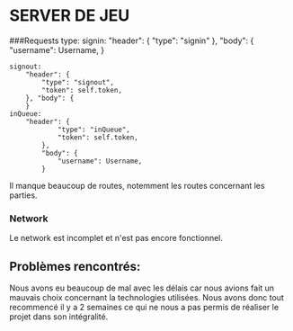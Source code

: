 # SERVER DE JEU

###Requests type:
    signin:
        "header": {
            "type": "signin"
        }, "body": {
            "username": Username,
        }

    signout:
        "header": {
            "type": "signout",
            "token": self.token,
        }, "body": {
        }
    inQueue: 
        "header": {
                "type": "inQueue",
                "token": self.token,
            },
            "body": {
                "username": Username,
            }
Il manque beaucoup de routes, notemment les routes concernant
les parties.

### Network
 Le network est incomplet et n'est pas encore fonctionnel.
    

## Problèmes rencontrés:
Nous avons eu beaucoup de mal avec les délais car nous avions 
fait un mauvais choix concernant la technologies utilisées. Nous avons donc tout recommencé
il y a 2 semaines ce qui ne nous a pas permis de réaliser le projet dans son intégralité.